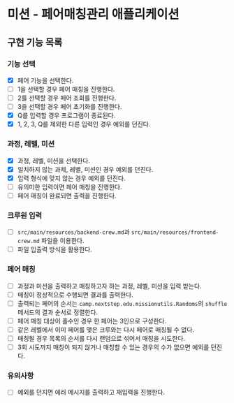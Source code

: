 # 미션 - 페어매칭관리 애플리케이션

## 구현 기능 목록

### 기능 선택
 * [x] 페어 기능을 선택한다.
 * [ ] 1을 선택할 경우 페어 매칭을 진행한다.
 * [ ] 2를 선택할 경우 페어 조회를 진행한다.
 * [ ] 3을 선택할 경우 페어 초기화를 진행한다.
 * [x] Q를 입력할 경우 프로그램이 종료된다.
 * [x] 1, 2, 3, Q를 제외한 다른 입력인 경우 예외를 던진다.

### 과정, 레벨, 미션
 * [x] 과정, 레벨, 미션을 선택한다.
 * [x] 일치하지 않는 과제, 레벨, 미션인 경우 예외를 던진다.
 * [x] 입력 형식에 맞지 않는 경우 예외를 던진다.
 * [ ] 유의미한 입력이면 페어 매칭을 진행한다.
 * [ ] 페어 매칭이 완료되면 출력을 진행한다.

### 크루원 입력
 * [ ] `src/main/resources/backend-crew.md`과 `src/main/resources/frontend-crew.md` 파일을 이용한다.
 * [ ] 파일 입출력 방식을 활용한다.

### 페어 매칭
 * [ ] 과정과 미션을 출력하고 매칭하고자 하는 과정, 레벨, 미션을 입력 받는다.
 * [ ] 매칭이 정상적으로 수행되면 결과를 출력한다.
 * [ ] 출력되는 페어의 순서는 `camp.nextstep.edu.missionutils.Randoms`의 `shuffle` 메서드의 결과 순서로 정렬한다.
 * [ ] 페어 매칭 대상이 홀수인 경우 한 페어는 3인으로 구성한다.
 * [ ] 같은 레벨에서 이미 페어를 맺은 크루와는 다시 페어로 매칭될 수 없다.
 * [ ] 매칭될 경우 목록의 순서를 다시 랜덤으로 섞어서 매칭을 시도한다. 
 * [ ] 3회 시도까지 매칭이 되지 않거나 매칭할 수 있는 경우의 수가 없으면 예외를 던진다.

### 유의사항
 * [ ] 예외를 던지면 에러 메시지를 출력하고 재입력을 진행한다.